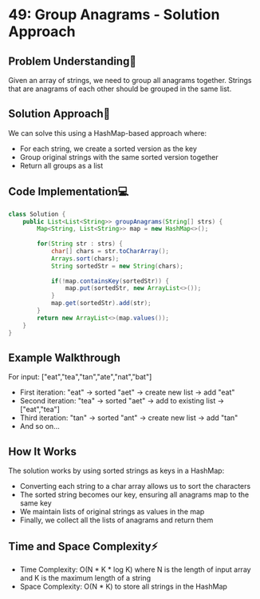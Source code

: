 # 49: Group Anagrams - Solution Approach

## Problem Understanding🤔

Given an array of strings, we need to group all anagrams together. Strings that are anagrams of each other should be grouped in the same list.

## Solution Approach🎯

We can solve this using a HashMap-based approach where:

- For each string, we create a sorted version as the key
- Group original strings with the same sorted version together
- Return all groups as a list

## Code Implementation💻

```java
class Solution {
    public List<List<String>> groupAnagrams(String[] strs) {
        Map<String, List<String>> map = new HashMap<>();
        
        for(String str : strs) {
            char[] chars = str.toCharArray();
            Arrays.sort(chars);
            String sortedStr = new String(chars);
            
            if(!map.containsKey(sortedStr)) {
                map.put(sortedStr, new ArrayList<>());
            }
            map.get(sortedStr).add(str);
        }
        return new ArrayList<>(map.values());
    }
}
```

## Example Walkthrough

For input: ["eat","tea","tan","ate","nat","bat"]

- First iteration: "eat" → sorted "aet" → create new list → add "eat"
- Second iteration: "tea" → sorted "aet" → add to existing list → ["eat","tea"]
- Third iteration: "tan" → sorted "ant" → create new list → add "tan"
- And so on...

## How It Works

The solution works by using sorted strings as keys in a HashMap:

- Converting each string to a char array allows us to sort the characters
- The sorted string becomes our key, ensuring all anagrams map to the same key
- We maintain lists of original strings as values in the map
- Finally, we collect all the lists of anagrams and return them

## Time and Space Complexity⚡

- Time Complexity: O(N * K * log K) where N is the length of input array and K is the maximum length of a string
- Space Complexity: O(N * K) to store all strings in the HashMap